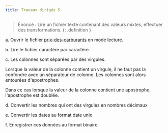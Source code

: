 ```yaml
---
title: Travaux dirigés 5
---
```


> Énoncé : Lire un fichier texte contenant des valeurs mixtes, effectuer des transformations.
{: .definition }

a. Ouvrir le fichier [prix-des-carburants](prix-des-carburants) en mode lecture.

b. Lire le fichier caractère par caractère.

c. Les colonnes sont séparées par des virgules. 

Lorsque la valeur de la colonne contient un virgule, il ne faut pas la confondre avec un séparateur de colonne. Les colonnes sont alors entourées d'apostrophes.

Dans ce cas lorsque la valeur de la colonne contient une apostrophe, l'apostrophe est doublée.

d. Convertir les nombres qui ont des virgules en nombres décimaux

e. Convertir les dates au format date unix

f. Enregistrer ces données au format binaire.

